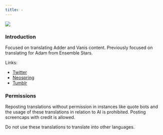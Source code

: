 ```yaml
---
title: ✧
---
```

<img src="/images/General Images/Light Purple Anime Scene.gif">

### Introduction
Focused on translating Adder and Vanis content. Previously focused on translating for Adam from Ensemble Stars.

Links:
<ul>
    <li><a href="https://x.com/landofzero">Twitter</a></li>
    <li><a href="https://neospring.org/@landofzero">Neospring</a></li>
    <li><a href="https://landofzero-archive.tumblr.com/">Tumblr</a></li>
</ul>

### Permissions
Reposting translations without permission in instances like quote bots and the usage of these translations in relation to AI is prohibited. Posting screencaps with credit is allowed.

Do not use these translations to translate into other languages.